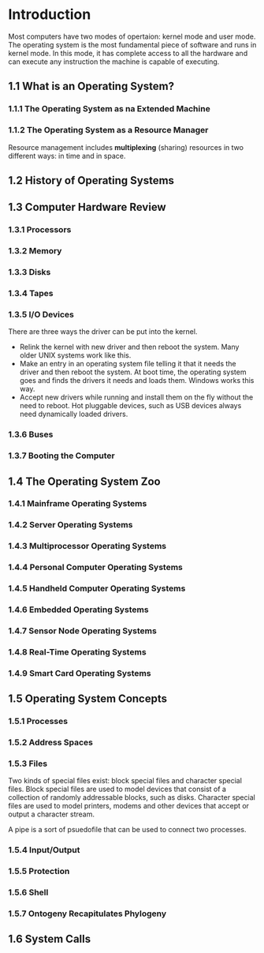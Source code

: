Introduction
============

Most computers have two modes of opertaion: kernel mode and user mode. The operating system is the most fundamental piece of software and runs in kernel mode. In this mode, it has complete access to all the hardware and can execute any instruction the machine is capable of executing.

1.1 What is an Operating System?
--------------------------------

### 1.1.1 The Operating System as na Extended Machine

### 1.1.2 The Operating System as a Resource Manager

Resource management includes **multiplexing** (sharing) resources in two different ways: in time and in space.

1.2 History of Operating Systems
--------------------------------

1.3 Computer Hardware Review
----------------------------

### 1.3.1 Processors

### 1.3.2 Memory

### 1.3.3 Disks

### 1.3.4 Tapes

### 1.3.5 I/O Devices

There are three ways the driver can be put into the kernel. 
* Relink the kernel with new driver and then reboot the system. Many older UNIX systems work like this.
* Make an entry in an operating system file telling it that it needs the driver and then reboot the system. At boot time, the operating system goes and finds the drivers it needs and loads them. Windows works this way.
* Accept new drivers while running and install them on the fly without the need to reboot. Hot pluggable devices, such as USB devices always need dynamically loaded drivers.

### 1.3.6 Buses

### 1.3.7 Booting the Computer

1.4 The Operating System Zoo
----------------------------

### 1.4.1 Mainframe Operating Systems

### 1.4.2 Server Operating Systems

### 1.4.3 Multiprocessor Operating Systems

### 1.4.4 Personal Computer Operating Systems

### 1.4.5 Handheld Computer Operating Systems

### 1.4.6 Embedded Operating Systems

### 1.4.7 Sensor Node Operating Systems

### 1.4.8 Real-Time Operating Systems

### 1.4.9 Smart Card Operating Systems

1.5 Operating System Concepts
-----------------------------

### 1.5.1 Processes

### 1.5.2 Address Spaces

### 1.5.3 Files

Two kinds of special files exist: block special files and character special files. Block special files are used to model devices that consist of a collection of randomly addressable blocks, such as disks. Character special files are used to model printers, modems and other devices that accept or output a character stream.

A pipe is a sort of psuedofile that can be used to connect two processes.

### 1.5.4 Input/Output

### 1.5.5 Protection

### 1.5.6 Shell

### 1.5.7 Ontogeny Recapitulates Phylogeny

1.6 System Calls
----------------
